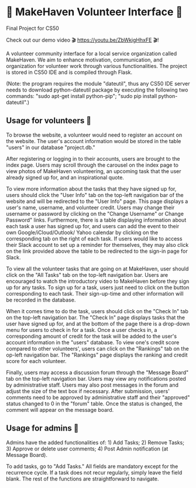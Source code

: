 # :wrench: MakeHaven Volunteer Interface :high_brightness:
Final Project for CS50

Check out our demo video :clapper: https://youtu.be/ZbWkigHhxFE :clapper:!

A volunteer community interface for a local service organization called MakeHaven. We aim to enhance motivation, communication, and organization for volunteer work through various functionalities. The project is stored in CS50 IDE and is compiled through Flask.

(Note: the program requires the module "dateutil", thus any CS50 IDE server needs to download python-dateutil package by executing the following two commands: "sudo apt-get install python-pip"; "sudo pip install python-dateutil".)

## Usage for volunteers :page_with_curl:

To browse the website, a volunteer would need to register an account on the website. The user's account information would be stored in the table "users" in our database "project.db."

After registering or logging in to their accounts, users are brought to the index page. Users may scroll through the carousel on the index page to view photos of MakeHaven volunteering, an upcoming task that the user already signed up for, and an inspirational quote.

To view more information about the tasks that they have signed up for, users should click the "User Info" tab on the top-left navigation bar of the website and will be redirected to the "User Info" page. This page displays a user's name, username, and volunteer credit. Users may change their username or password by clicking on the "Change Username" or Change Password" links. Furthermore, there is a table displaying information about each task a user has signed up for, and users can add the event to their own Google/iCloud/Outlook/ Yahoo calendar by clicking on the corresponding tab on the right of each task. If users would like to access their Slack account to set up a reminder for themselves, they may also click on the link provided above the table to be redirected to the sign-in page for Slack.

To view all the volunteer tasks that are going on at MakeHaven, user should click on the "All Tasks" tab on the top-left navigation bar. Users are encouraged to watch the introductory video to MakeHaven before they sign up for any tasks. To sign up for a task, users just need to click on the button corresponding to each task. Their sign-up-time and other information will be recorded in the database.

When it comes time to do the task, users should click on the "Check In" tab on the top-left navigation bar. The "Check In" page displays tasks that the user have signed up for, and at the bottom of the page there is a drop-down menu for users to check in for a task. Once a user checks in, a corresponding amount of credit for the task will be added to the user's account information in the "users" database.
To view one's credit score compared to other volunteers', users can click on the "Rankings" tab on the op-left navigation bar. The "Rankings" page displays the ranking and credit score for each volunteer.

Finally, users may access a discussion forum through the "Message Board" tab on the top-left navigation bar. Users may view any notifications posted by administrative staff. Users may also post messages in the forum and adjust the size of the text box if necessary. After submission, users' comments need to be approved by administrative staff and their "approved" status changed to 0 in the "forum" table. Once the status is changed, the comment will appear on the message board.

## Usage for admins :page_with_curl:

Admins have the added functionalities of: 1) Add Tasks; 2) Remove Tasks; 3) Approve or delete user comments; 4) Post Admin notification (at Message Board).

To add tasks, go to "Add Tasks." All fields are mandatory except for the recurrence cycle. If a task does not recur regularly, simply leave the field blank. The rest of the functions are straightforward to navigate.
